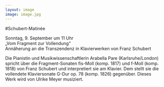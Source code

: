 ```yaml
---
layout: image
image: image.jpg
---
```


\#Schubert-Matinée  

Sonntag, 9. September um 11 Uhr  
„Vom Fragment zur Vollendung“  
Annäherung an die Transzendenz in Klavierwerken von Franz Schubert

Die Pianistin und Musikwissenschaftlerin Arabella Pare (Karlsruhe/London) spricht über die Fragment-Sonaten fis-Moll (komp. 1817) und f-Moll (komp. 1818) von Franz Schubert und interpretiert sie am Klavier. Dem stellt sie die vollendete Klaviersonate G-Dur op. 78 (komp. 1826) gegenüber. Dieses Werk wird von Ulrike Meyer musiziert.
